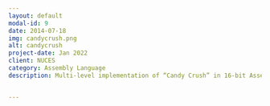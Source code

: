 ```yaml
---
layout: default
modal-id: 9
date: 2014-07-18
img: candycrush.png
alt: candycrush
project-date: Jan 2022
client: NUCES
category: Assembly Language
description: Multi-level implementation of “Candy Crush” in 16-bit Assembly Language (MASM)


---
```

